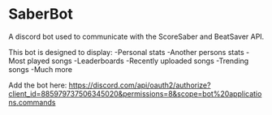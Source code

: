 # SaberBot

A discord bot used to communicate with the ScoreSaber and BeatSaver API.

This bot is designed to display:
-Personal stats
-Another persons stats
-Most played songs
-Leaderboards
-Recently uploaded songs
-Trending songs
-Much more

Add the bot here: https://discord.com/api/oauth2/authorize?client_id=885979737506345020&permissions=8&scope=bot%20applications.commands